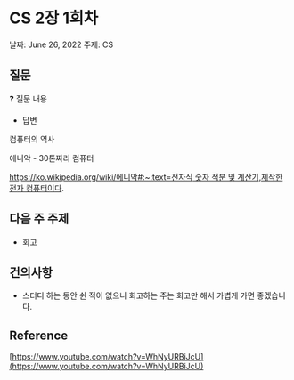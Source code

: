 # CS 2장 1회차

날짜: June 26, 2022
주제: CS

## 질문

<aside>
❓ 질문 내용

</aside>

- 답변

컴퓨터의 역사

에니악 - 30톤짜리 컴퓨터

[https://ko.wikipedia.org/wiki/에니악#:~:text=전자식 숫자 적분 및 계산기,제작한 전자 컴퓨터이다](https://ko.wikipedia.org/wiki/%EC%97%90%EB%8B%88%EC%95%85#:~:text=%EC%A0%84%EC%9E%90%EC%8B%9D%20%EC%88%AB%EC%9E%90%20%EC%A0%81%EB%B6%84%20%EB%B0%8F%20%EA%B3%84%EC%82%B0%EA%B8%B0,%EC%A0%9C%EC%9E%91%ED%95%9C%20%EC%A0%84%EC%9E%90%20%EC%BB%B4%ED%93%A8%ED%84%B0%EC%9D%B4%EB%8B%A4).

## 다음 주 주제

- 회고

## 건의사항

- 스터디 하는 동안 쉰 적이 없으니 회고하는 주는 회고만 해서 가볍게 가면 좋겠습니다.

## Reference

[https://www.youtube.com/watch?v=WhNyURBiJcU](https://www.youtube.com/watch?v=WhNyURBiJcU)